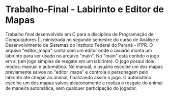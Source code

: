 # Trabalho-Final - Labirinto e Editor de Mapas

Trabalho final desenvolvido em C para a disciplina de Programação de Computadores ||, ministrada no segundo semestre do curso de Análise e Desenvolvimento de Sistemas 
do Instituto Federal do Paraná - IFPR.
O arquivo "editor_mapa" conta com um editor onde o usuário monta um labirinto para ser usado no arquivo "main".
No "main" está contido o jogo em si (um jogo simples de resgate em um labirinto). O jogo possui dois modos: manual e automático. 
No manual, o usuário escolhe um dos mapas previamente salvos no "editor_mapa" e controla o personagem pelo labirinto até chegar ao animal, finalizando assim o jogo.
O automático escolhe um dos mapas salvos aleatoriamente e realiza o resgate do animal de maneira automática, sem qualquer participação do jogador. 
